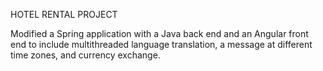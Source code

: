 HOTEL RENTAL PROJECT

Modified a Spring application with a Java back end and an Angular front end to include multithreaded language translation, a message at different time zones, and currency exchange. 
